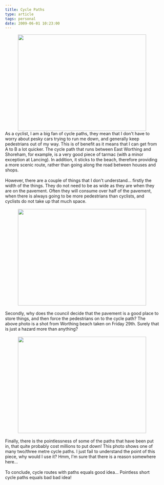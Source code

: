 ```yaml
---
title: Cycle Paths
type: article
tags: personal
date: 2009-06-01 10:23:00
---
```

<div class="separator" style="clear:both;text-align:center;"><a href="http://img40.imageshack.us/img40/3409/20090529001o.jpg"><img border="0" height="315" src="http://img40.imageshack.us/img40/3409/20090529001o.jpg" width="420" /></a></div>As a cyclist, I am a big fan of cycle paths, they mean that I don't have to worry about pesky cars trying to run me down, and generally keep pedestrians out of my way.  This is of benefit as it means that I can get from A to B a lot quicker.  The cycle path that runs between East Worthing and Shoreham, for example, is a very good piece of tarmac (with a minor exception at Lancing).   In addition, it sticks to the beach, therefore providing a more scenic route, rather than going along the road between houses and shops.<br /><br />However, there are a couple of things that I don't understand... firstly the width of the things. They do not need to be as wide as they are when they are on the pavement.  Often they will consume over half of the pavement, when there is always going to be more pedestrians than cyclists, and cyclists do not take up that much space.<br /><br /><div class="separator" style="clear:both;text-align:center;"><a href="http://img20.imageshack.us/img20/9042/20090529002.jpg"><img border="0" height="315" src="http://img20.imageshack.us/img20/9042/20090529002.jpg" width="420" /></a></div><br />Secondly, why does the council decide that the pavement is a good place to store things, and then force the pedestrians on to the cycle path?  The above photo is a shot from Worthing beach taken on Friday 29th.  Surely that is just a hazard more than anything?<br /><br /><div class="separator" style="clear:both;text-align:center;"><a href="http://img43.imageshack.us/img43/2959/20090529003.jpg"><img border="0" height="315" src="http://img43.imageshack.us/img43/2959/20090529003.jpg" width="420" /></a></div><br />Finally, there is the pointlessness of some of the paths that have been put in, that quite probably cost millions to put down!  This photo shows one of many two/three metre cycle paths. I just fail to understand the point of this piece, why would I use it?  Hmm, I'm sure that there is a reason somewhere here...<br /><br />To conclude, cycle routes with paths equals good idea... Pointless short cycle paths equals bad bad idea!<div class="blogger-post-footer"><img width='1' height='1' src='https://blogger.googleusercontent.com/tracker/31453821-6214558013903912605?l=www.jamesdoc.co.uk' alt='' /></div>
